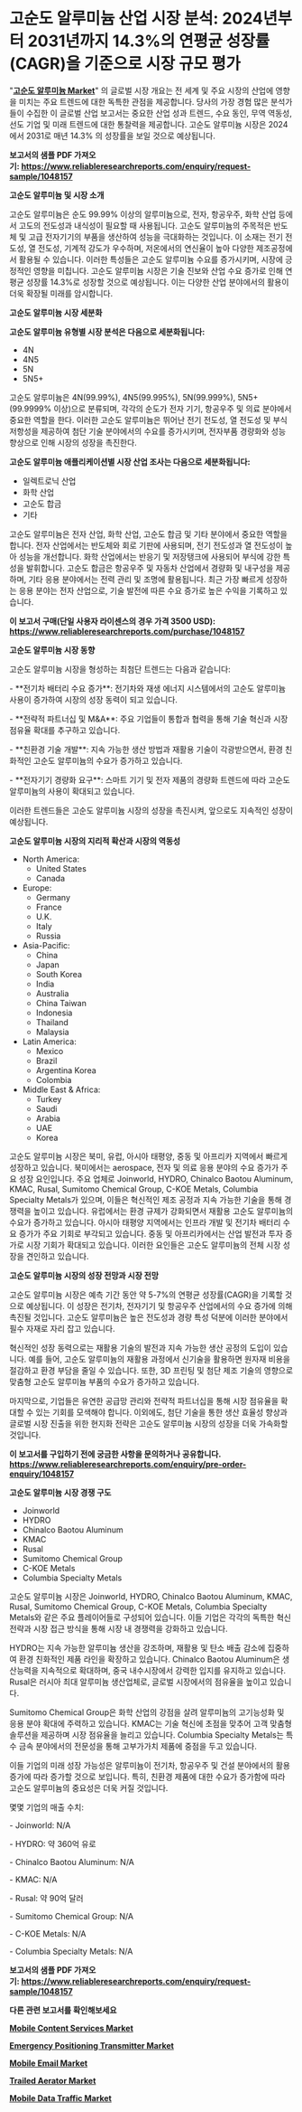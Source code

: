 <p><h1>고순도 알루미늄 산업 시장 분석: 2024년부터 2031년까지 14.3%의 연평균 성장률(CAGR)을 기준으로 시장 규모 평가</h1></p><p>"<strong><a href="https://www.reliableresearchreports.com/high-purity-aluminum-r1048157?utm_campaign=106&utm_medium=7&utm_source=Github&utm_content=ia&utm_term=19122024&utm_id=high-purity-aluminum">고순도 알루미늄 Market</a></strong>" 의 글로벌 시장 개요는 전 세계 및 주요 시장의 산업에 영향을 미치는 주요 트렌드에 대한 독특한 관점을 제공합니다. 당사의 가장 경험 많은 분석가들이 수집한 이 글로벌 산업 보고서는 중요한 산업 성과 트렌드, 수요 동인, 무역 역동성, 선도 기업 및 미래 트렌드에 대한 통찰력을 제공합니다. 고순도 알루미늄 시장은 2024에서 2031로 매년 14.3% 의 성장률을 보일 것으로 예상됩니다.&nbsp;</p>
<p><strong>보고서의 샘플 PDF 가져오기:&nbsp;<a href="https://www.reliableresearchreports.com/enquiry/request-sample/1048157?utm_campaign=106&utm_medium=7&utm_source=Github&utm_content=ia&utm_term=19122024&utm_id=high-purity-aluminum">https://www.reliableresearchreports.com/enquiry/request-sample/1048157</a></strong></p>
<p><strong>고순도 알루미늄 및 시장 소개</strong></p>
<p><p>고순도 알루미늄은 순도 99.99% 이상의 알루미늄으로, 전자, 항공우주, 화학 산업 등에서 고도의 전도성과 내식성이 필요할 때 사용됩니다. 고순도 알루미늄의 주목적은 반도체 및 고급 전자기기의 부품을 생산하여 성능을 극대화하는 것입니다. 이 소재는 전기 전도성, 열 전도성, 기계적 강도가 우수하며, 저온에서의 연신율이 높아 다양한 제조공정에서 활용될 수 있습니다. 이러한 특성들은 고순도 알루미늄 수요를 증가시키며, 시장에 긍정적인 영향을 미칩니다. 고순도 알루미늄 시장은 기술 진보와 산업 수요 증가로 인해 연평균 성장률 14.3%로 성장할 것으로 예상됩니다. 이는 다양한 산업 분야에서의 활용이 더욱 확장될 미래를 암시합니다.</p></p>
<p><strong>고순도 알루미늄 시장 세분화</strong></p>
<p><strong>고순도 알루미늄 유형별 시장 분석은 다음으로 세분화됩니다:</strong></p>
<p><ul><li>4N</li><li>4N5</li><li>5N</li><li>5N5+</li></ul></p>
<p><p>고순도 알루미늄은 4N(99.99%), 4N5(99.995%), 5N(99.999%), 5N5+(99.9999% 이상)으로 분류되며, 각각의 순도가 전자 기기, 항공우주 및 의료 분야에서 중요한 역할을 한다. 이러한 고순도 알루미늄은 뛰어난 전기 전도성, 열 전도성 및 부식 저항성을 제공하여 첨단 기술 분야에서의 수요를 증가시키며, 전자부품 경량화와 성능 향상으로 인해 시장의 성장을 촉진한다.</p></p>
<p><strong>고순도 알루미늄 애플리케이션별 시장 산업 조사는 다음으로 세분화됩니다:</strong></p>
<p><ul><li>일렉트로닉 산업</li><li>화학 산업</li><li>고순도 합금</li><li>기타</li></ul></p>
<p><p>고순도 알루미늄은 전자 산업, 화학 산업, 고순도 합금 및 기타 분야에서 중요한 역할을 합니다. 전자 산업에서는 반도체와 회로 기판에 사용되며, 전기 전도성과 열 전도성이 높아 성능을 개선합니다. 화학 산업에서는 반응기 및 저장탱크에 사용되어 부식에 강한 특성을 발휘합니다. 고순도 합금은 항공우주 및 자동차 산업에서 경량화 및 내구성을 제공하며, 기타 응용 분야에서는 전력 관리 및 조명에 활용됩니다. 최근 가장 빠르게 성장하는 응용 분야는 전자 산업으로, 기술 발전에 따른 수요 증가로 높은 수익을 기록하고 있습니다.</p></p>
<p><strong>이 보고서 구매(단일 사용자 라이센스의 경우 가격 3500 USD): <a href="https://www.reliableresearchreports.com/purchase/1048157?utm_campaign=106&utm_medium=7&utm_source=Github&utm_content=ia&utm_term=19122024&utm_id=high-purity-aluminum">https://www.reliableresearchreports.com/purchase/1048157</a></strong></p>
<p><strong>고순도 알루미늄 시장 동향</strong></p>
<p><p>고순도 알루미늄 시장을 형성하는 최첨단 트렌드는 다음과 같습니다:</p><p>- **전기차 배터리 수요 증가**: 전기차와 재생 에너지 시스템에서의 고순도 알루미늄 사용이 증가하여 시장의 성장 동력이 되고 있습니다.</p><p>  </p><p>- **전략적 파트너십 및 M&A**: 주요 기업들이 통합과 협력을 통해 기술 혁신과 시장 점유율 확대를 추구하고 있습니다.</p><p>  </p><p>- **친환경 기술 개발**: 지속 가능한 생산 방법과 재활용 기술이 각광받으면서, 환경 친화적인 고순도 알루미늄의 수요가 증가하고 있습니다.</p><p>  </p><p>- **전자기기 경량화 요구**: 스마트 기기 및 전자 제품의 경량화 트렌드에 따라 고순도 알루미늄의 사용이 확대되고 있습니다.</p><p>이러한 트렌드들은 고순도 알루미늄 시장의 성장을 촉진시켜, 앞으로도 지속적인 성장이 예상됩니다.</p></p>
<p><strong>고순도 알루미늄 시장의 지리적 확산과 시장의 역동성</strong></p>
<p><ul>
    <li>
        North America:
        <ul>
            <li>United States</li>
            <li>Canada</li>
        </ul>
    </li>
    <li>
        Europe:
        <ul>
            <li>Germany</li>
            <li>France</li>
            <li>U.K.</li>
            <li>Italy</li>
            <li>Russia</li>
        </ul>
    </li>
    <li>
        Asia-Pacific:
        <ul>
            <li>China</li>
            <li>Japan</li>
            <li>South Korea</li>
            <li>India</li>
            <li>Australia</li>
            <li>China Taiwan</li>
            <li>Indonesia</li>
            <li>Thailand</li>
            <li>Malaysia</li>
        </ul>
    </li>
    <li>
        Latin America:
        <ul>
            <li>Mexico</li>
            <li>Brazil</li>
            <li>Argentina Korea</li>
            <li>Colombia</li>
        </ul>
    </li>
    <li>
        Middle East & Africa:
        <ul>
            <li>Turkey</li>
            <li>Saudi</li>
            <li>Arabia</li>
            <li>UAE</li>
            <li>Korea</li>
        </ul>
    </li>
    </ul></p>
<p><p>고순도 알루미늄 시장은 북미, 유럽, 아시아 태평양, 중동 및 아프리카 지역에서 빠르게 성장하고 있습니다. 북미에서는 aerospace, 전자 및 의료 응용 분야의 수요 증가가 주요 성장 요인입니다. 주요 업체로 Joinworld, HYDRO, Chinalco Baotou Aluminum, KMAC, Rusal, Sumitomo Chemical Group, C-KOE Metals, Columbia Specialty Metals가 있으며, 이들은 혁신적인 제조 공정과 지속 가능한 기술을 통해 경쟁력을 높이고 있습니다. 유럽에서는 환경 규제가 강화되면서 재활용 고순도 알루미늄의 수요가 증가하고 있습니다. 아시아 태평양 지역에서는 인프라 개발 및 전기차 배터리 수요 증가가 주요 기회로 부각되고 있습니다. 중동 및 아프리카에서는 산업 발전과 투자 증가로 시장 기회가 확대되고 있습니다. 이러한 요인들은 고순도 알루미늄의 전체 시장 성장을 견인하고 있습니다.</p></p>
<p><strong>고순도 알루미늄 시장의 성장 전망과 시장 전망</strong></p>
<p><p>고순도 알루미늄 시장은 예측 기간 동안 약 5-7%의 연평균 성장률(CAGR)을 기록할 것으로 예상됩니다. 이 성장은 전기차, 전자기기 및 항공우주 산업에서의 수요 증가에 의해 촉진될 것입니다. 고순도 알루미늄은 높은 전도성과 경량 특성 덕분에 이러한 분야에서 필수 자재로 자리 잡고 있습니다.</p><p>혁신적인 성장 동력으로는 재활용 기술의 발전과 지속 가능한 생산 공정의 도입이 있습니다. 예를 들어, 고순도 알루미늄의 재활용 과정에서 신기술을 활용하면 원자재 비용을 절감하고 환경 부담을 줄일 수 있습니다. 또한, 3D 프린팅 및 첨단 제조 기술의 영향으로 맞춤형 고순도 알루미늄 부품의 수요가 증가하고 있습니다.</p><p>마지막으로, 기업들은 유연한 공급망 관리와 전략적 파트너십을 통해 시장 점유율을 확대할 수 있는 기회를 모색해야 합니다. 이외에도, 첨단 기술을 통한 생산 효율성 향상과 글로벌 시장 진출을 위한 현지화 전략은 고순도 알루미늄 시장의 성장을 더욱 가속화할 것입니다.</p></p>
<p><strong>이 보고서를 구입하기 전에 궁금한 사항을 문의하거나 공유합니다. <a href="https://www.reliableresearchreports.com/enquiry/pre-order-enquiry/1048157?utm_campaign=106&utm_medium=7&utm_source=Github&utm_content=ia&utm_term=19122024&utm_id=high-purity-aluminum">https://www.reliableresearchreports.com/enquiry/pre-order-enquiry/1048157</a></strong></p>
<p><strong>고순도 알루미늄 시장 경쟁 구도</strong></p>
<p><ul><li>Joinworld</li><li>HYDRO</li><li>Chinalco Baotou Aluminum</li><li>KMAC</li><li>Rusal</li><li>Sumitomo Chemical Group</li><li>C-KOE Metals</li><li>Columbia Specialty Metals</li></ul></p>
<p><p>고순도 알루미늄 시장은 Joinworld, HYDRO, Chinalco Baotou Aluminum, KMAC, Rusal, Sumitomo Chemical Group, C-KOE Metals, Columbia Specialty Metals와 같은 주요 플레이어들로 구성되어 있습니다. 이들 기업은 각각의 독특한 혁신 전략과 시장 접근 방식을 통해 시장 내 경쟁력을 강화하고 있습니다.</p><p>HYDRO는 지속 가능한 알루미늄 생산을 강조하며, 재활용 및 탄소 배출 감소에 집중하여 환경 친화적인 제품 라인을 확장하고 있습니다. Chinalco Baotou Aluminum은 생산능력을 지속적으로 확대하며, 중국 내수시장에서 강력한 입지를 유지하고 있습니다. Rusal은 러시아 최대 알루미늄 생산업체로, 글로벌 시장에서의 점유율을 높이고 있습니다.</p><p>Sumitomo Chemical Group은 화학 산업의 강점을 살려 알루미늄의 고기능성화 및 응용 분야 확대에 주력하고 있습니다. KMAC는 기술 혁신에 초점을 맞추어 고객 맞춤형 솔루션을 제공하며 시장 점유율을 늘리고 있습니다. Columbia Specialty Metals는 특수 금속 분야에서의 전문성을 통해 고부가가치 제품에 중점을 두고 있습니다.</p><p>이들 기업의 미래 성장 가능성은 알루미늄이 전기차, 항공우주 및 건설 분야에서의 활용 증가에 따라 증가할 것으로 보입니다. 특히, 친환경 제품에 대한 수요가 증가함에 따라 고순도 알루미늄의 중요성은 더욱 커질 것입니다.</p><p>몇몇 기업의 매출 수치:</p><p>- Joinworld: N/A</p><p>- HYDRO: 약 360억 유로</p><p>- Chinalco Baotou Aluminum: N/A</p><p>- KMAC: N/A</p><p>- Rusal: 약 90억 달러</p><p>- Sumitomo Chemical Group: N/A</p><p>- C-KOE Metals: N/A</p><p>- Columbia Specialty Metals: N/A</p></p>
<p><strong>보고서의 샘플 PDF 가져오기:&nbsp;<a href="https://www.reliableresearchreports.com/enquiry/request-sample/1048157?utm_campaign=106&utm_medium=7&utm_source=Github&utm_content=ia&utm_term=19122024&utm_id=high-purity-aluminum">https://www.reliableresearchreports.com/enquiry/request-sample/1048157</a></strong></p>
<p><strong></strong></p>
<p><strong></strong></p>
<p><strong></strong></p>
<p><strong></strong></p>
<p><strong>다른 관련 보고서를 확인해보세요</strong></p>
<p><strong><p><a href="https://www.linkedin.com/pulse/projected-revenue-mobile-content-services-market-11-cagr-twgrf?utm_campaign=106&utm_medium=7&utm_source=Github&utm_content=ia&utm_term=19122024&utm_id=high-purity-aluminum">Mobile Content Services Market</a></p><p><a href="https://github.com/nathandecarvalho/Market-Research-Report-List-5/blob/main/emergency-positioning-transmitter-market.md?utm_campaign=106&utm_medium=7&utm_source=Github&utm_content=ia&utm_term=19122024&utm_id=high-purity-aluminum">Emergency Positioning Transmitter Market</a></p><p><a href="https://www.linkedin.com/pulse/comprehensive-evaluation-mobile-email-market-size-share-o6mwf?utm_campaign=106&utm_medium=7&utm_source=Github&utm_content=ia&utm_term=19122024&utm_id=high-purity-aluminum">Mobile Email Market</a></p><p><a href="https://github.com/DixieGrimes/Market-Research-Report-List-1/blob/main/trailed-aerator-market.md?utm_campaign=106&utm_medium=7&utm_source=Github&utm_content=ia&utm_term=19122024&utm_id=high-purity-aluminum">Trailed Aerator Market</a></p><p><a href="https://www.linkedin.com/pulse/mobile-data-traffic-market-size-insights-types-share-selling-saadf?utm_campaign=106&utm_medium=7&utm_source=Github&utm_content=ia&utm_term=19122024&utm_id=high-purity-aluminum">Mobile Data Traffic Market</a></p></strong></p>
<p></p>